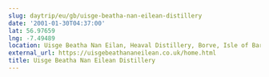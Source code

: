 ```yaml
---
slug: daytrip/eu/gb/uisge-beatha-nan-eilean-distillery
date: '2001-01-30T04:37:00'
lat: 56.97659
lng: -7.49489
location: Uisge Beatha Nan Eilan, Heaval Distillery, Borve, Isle of Barra, HS9 5XR
external_url: https://uisgebeathananeilean.co.uk/home.html
title: Uisge Beatha Nan Eilean Distillery
---
```



